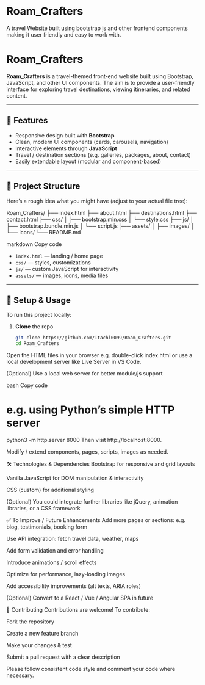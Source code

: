 # Roam_Crafters
A travel Website built using bootstrap js and other frontend components making it user friendly and easy to work with.
# Roam_Crafters

**Roam_Crafters** is a travel-themed front-end website built using Bootstrap, JavaScript, and other UI components. The aim is to provide a user-friendly interface for exploring travel destinations, viewing itineraries, and related content.

---

## 🧭 Features

- Responsive design built with **Bootstrap**  
- Clean, modern UI components (cards, carousels, navigation)  
- Interactive elements through **JavaScript**  
- Travel / destination sections (e.g. galleries, packages, about, contact)  
- Easily extendable layout (modular and component-based)

---

## 📂 Project Structure

Here’s a rough idea what you might have (adjust to your actual file tree):

Roam_Crafters/
├── index.html
├── about.html
├── destinations.html
├── contact.html
├── css/
│ ├── bootstrap.min.css
│ └── style.css
├── js/
│ ├── bootstrap.bundle.min.js
│ └── script.js
├── assets/
│ ├── images/
│ └── icons/
└── README.md

markdown
Copy code

- `index.html` — landing / home page  
- `css/` — styles, customizations  
- `js/` — custom JavaScript for interactivity  
- `assets/` — images, icons, media files  

---

## 🚀 Setup & Usage

To run this project locally:

1. **Clone** the repo  
   ```bash
   git clone https://github.com/Itachi0099/Roam_Crafters.git
   cd Roam_Crafters
Open the HTML files in your browser
e.g. double-click index.html or use a local development server like Live Server in VS Code.

(Optional) Use a local web server for better module/js support

bash
Copy code
# e.g. using Python’s simple HTTP server
python3 -m http.server 8000
Then visit http://localhost:8000.

Modify / extend components, pages, scripts, images as needed.

🛠️ Technologies & Dependencies
Bootstrap for responsive and grid layouts

Vanilla JavaScript for DOM manipulation & interactivity

CSS (custom) for additional styling

(Optional) You could integrate further libraries like jQuery, animation libraries, or a CSS framework

✅ To Improve / Future Enhancements
Add more pages or sections: e.g. blog, testimonials, booking form

Use API integration: fetch travel data, weather, maps

Add form validation and error handling

Introduce animations / scroll effects

Optimize for performance, lazy-loading images

Add accessibility improvements (alt texts, ARIA roles)

(Optional) Convert to a React / Vue / Angular SPA in future

👥 Contributing
Contributions are welcome! To contribute:

Fork the repository

Create a new feature branch

Make your changes & test

Submit a pull request with a clear description

Please follow consistent code style and comment your code where necessary.

